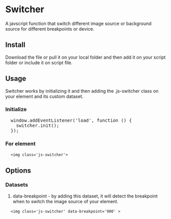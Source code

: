 # Switcher
A javscript function that switch different image source or background source for different breakpoints or device.

## Install
Download the file or pull it on your local folder and then add it on your script folder or include it on script file.

## Usage
Switcher works by initializing it and then adding the .js-switcher class on your element and its custom dataset.

### Initialize
<pre>
  window.addEventListener('load', function () {
    switcher.init();
  });
</pre>

### For element
<pre>
  <code>&lt;img class='js-switcher'&gt;</code>
</pre>

## Options
### Datasets
1. data-breakpoint - by adding this dataset, it will detect the breakpoint when to switch the image source of your element.
<pre>
  <code>&lt;img class='js-switcher' data-breakpoint='900' &gt;</code>
</pre>
